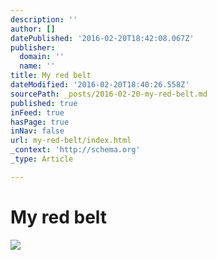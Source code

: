 ```yaml
---
description: ''
author: []
datePublished: '2016-02-20T18:42:08.067Z'
publisher:
  domain: ''
  name: ''
title: My red belt
dateModified: '2016-02-20T18:40:26.558Z'
sourcePath: _posts/2016-02-20-my-red-belt.md
published: true
inFeed: true
hasPage: true
inNav: false
url: my-red-belt/index.html
_context: 'http://schema.org'
_type: Article

---
```

# My red belt
![](https://the-grid-user-content.s3-us-west-2.amazonaws.com/6f4a704a-eb41-435b-818a-b74c45c36bd2.png)